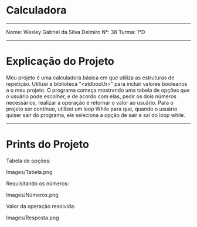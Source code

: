 # Calculadora

----------------------------------------------------------------

Nome: Wesley Gabriel da Silva Delmiro
N°: 38
Turma: 1°D

----------------------------------------------------------------

# Explicação do Projeto

  Meu projeto é uma calculadora básica em que utiliza as estruturas de repetição. Utilizei a biblioteca "<stdbool.h>" para 
incluir valores booleanos a o meu projeto. 
  O programa começa mostrando uma tabela de opções que o usuário pode escolher, e de acordo com elas, pedir os dois números
necessários, realizar a operação e retornar o valor ao usuário. Para o projeto ser contínuo, utilizei um loop While para que,
quando o usuário quiser sair do programa, ele seleciona a opção de sair e sai do loop while.

----------------------------------------------------------------

# Prints do Projeto

Tabela de opções: 

Images/Tabela.png

Requisitando os números: 

Images/Números.png

Valor da operação resolvida: 

Images/Resposta.png

